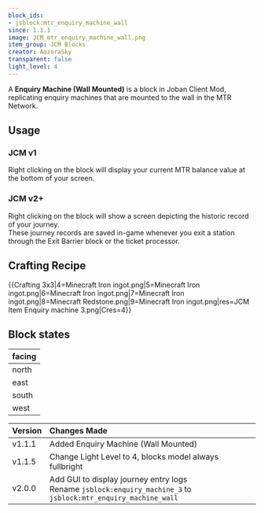 ```yaml
---
block_ids:
- jsblock:mtr_enquiry_machine_wall
since: 1.1.1
image: JCM_mtr_enquiry_machine_wall.png
item_group: JCM Blocks
creator: AozoraSky
transparent: false
light_level: 4
---
```


A **Enquiry Machine (Wall Mounted)** is a block in Joban Client Mod, replicating enquiry machines that are mounted to the wall in the MTR Network.

## Usage

### JCM v1
Right clicking on the block will display your current MTR balance value at the bottom of your screen.

### JCM v2+
Right clicking on the block will show a screen depicting the historic record of your journey.  
These journey records are saved in-game whenever you exit a station through the Exit Barrier block or the ticket processor.

## Crafting Recipe
{{Crafting 3x3|4=Minecraft Iron ingot.png|5=Minecraft Iron ingot.png|6=Minecraft Iron ingot.png|7=Minecraft Iron ingot.png|8=Minecraft Redstone.png|9=Minecraft Iron ingot.png|res=JCM Item Enquiry machine 3.png|Cres=4}}

## Block states
| facing |
|:-------|
| north  |
| east   |
| south  |
| west   |

| Version | Changes Made                                                                                                      |
|:--------|:------------------------------------------------------------------------------------------------------------------|
| v1.1.1  | Added Enquiry Machine (Wall Mounted)                                                                              |
| v1.1.5  | Change Light Level to 4, blocks model always fullbright                                                           |
| v2.0.0  | Add GUI to display journey entry logs<br>Rename `jsblock:enquiry_machine_3` to `jsblock:mtr_enquiry_machine_wall` |
